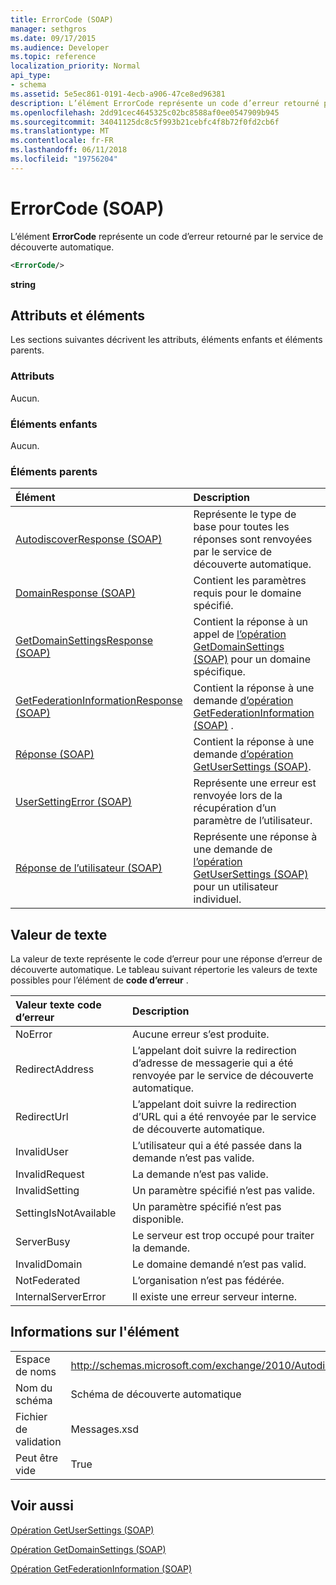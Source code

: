 ```yaml
---
title: ErrorCode (SOAP)
manager: sethgros
ms.date: 09/17/2015
ms.audience: Developer
ms.topic: reference
localization_priority: Normal
api_type:
- schema
ms.assetid: 5e5ec861-0191-4ecb-a906-47ce8ed96381
description: L’élément ErrorCode représente un code d’erreur retourné par le service de découverte automatique.
ms.openlocfilehash: 2dd91cec4645325c02bc8588af0ee0547909b945
ms.sourcegitcommit: 34041125dc8c5f993b21cebfc4f8b72f0fd2cb6f
ms.translationtype: MT
ms.contentlocale: fr-FR
ms.lasthandoff: 06/11/2018
ms.locfileid: "19756204"
---
```

# <a name="errorcode-soap"></a>ErrorCode (SOAP)

L’élément **ErrorCode** représente un code d’erreur retourné par le service de découverte automatique. 
  
```XML
<ErrorCode/>
```

 **string**
## <a name="attributes-and-elements"></a>Attributs et éléments

Les sections suivantes décrivent les attributs, éléments enfants et éléments parents.
  
### <a name="attributes"></a>Attributs

Aucun.
  
### <a name="child-elements"></a>Éléments enfants

Aucun.
  
### <a name="parent-elements"></a>Éléments parents

|**Élément**|**Description**|
|:-----|:-----|
|[AutodiscoverResponse (SOAP)](autodiscoverresponse-soap.md) <br/> |Représente le type de base pour toutes les réponses sont renvoyées par le service de découverte automatique.  <br/> |
|[DomainResponse (SOAP)](domainresponse-soap.md) <br/> |Contient les paramètres requis pour le domaine spécifié.  <br/> |
|[GetDomainSettingsResponse (SOAP)](getdomainsettingsresponse-soap.md) <br/> |Contient la réponse à un appel de [l’opération GetDomainSettings (SOAP)](getdomainsettings-operation-soap.md) pour un domaine spécifique.  <br/> |
|[GetFederationInformationResponse (SOAP)](getfederationinformationresponse-soap.md) <br/> |Contient la réponse à une demande [d’opération GetFederationInformation (SOAP)](getfederationinformation-operation-soap.md) .  <br/> |
|[Réponse (SOAP)](response-soap.md) <br/> |Contient la réponse à une demande [d’opération GetUserSettings (SOAP)](getusersettings-operation-soap.md).  <br/> |
|[UserSettingError (SOAP)](usersettingerror-soap.md) <br/> |Représente une erreur est renvoyée lors de la récupération d’un paramètre de l’utilisateur.  <br/> |
|[Réponse de l’utilisateur (SOAP)](userresponse-soap.md) <br/> |Représente une réponse à une demande de [l’opération GetUserSettings (SOAP)](getusersettings-operation-soap.md) pour un utilisateur individuel.  <br/> |
   
## <a name="text-value"></a>Valeur de texte

La valeur de texte représente le code d’erreur pour une réponse d’erreur de découverte automatique. Le tableau suivant répertorie les valeurs de texte possibles pour l’élément de **code d’erreur** . 
  
|**Valeur texte code d’erreur**|**Description**|
|:-----|:-----|
|NoError  <br/> |Aucune erreur s’est produite.  <br/> |
|RedirectAddress  <br/> |L’appelant doit suivre la redirection d’adresse de messagerie qui a été renvoyée par le service de découverte automatique.  <br/> |
|RedirectUrl  <br/> |L’appelant doit suivre la redirection d’URL qui a été renvoyée par le service de découverte automatique.  <br/> |
|InvalidUser  <br/> |L’utilisateur qui a été passée dans la demande n’est pas valide.  <br/> |
|InvalidRequest  <br/> |La demande n’est pas valide.  <br/> |
|InvalidSetting  <br/> |Un paramètre spécifié n’est pas valide.  <br/> |
|SettingIsNotAvailable  <br/> |Un paramètre spécifié n’est pas disponible.  <br/> |
|ServerBusy  <br/> |Le serveur est trop occupé pour traiter la demande.  <br/> |
|InvalidDomain  <br/> |Le domaine demandé n’est pas valid.  <br/> |
|NotFederated  <br/> |L’organisation n’est pas fédérée.  <br/> |
|InternalServerError  <br/> |Il existe une erreur serveur interne.  <br/> |
   
## <a name="element-information"></a>Informations sur l'élément

|||
|:-----|:-----|
|Espace de noms  <br/> |http://schemas.microsoft.com/exchange/2010/Autodiscover  <br/> |
|Nom du schéma  <br/> |Schéma de découverte automatique  <br/> |
|Fichier de validation  <br/> |Messages.xsd  <br/> |
|Peut être vide  <br/> |True  <br/> |
   
## <a name="see-also"></a>Voir aussi



[Opération GetUserSettings (SOAP)](getusersettings-operation-soap.md)
  
[Opération GetDomainSettings (SOAP)](getdomainsettings-operation-soap.md)
  
[Opération GetFederationInformation (SOAP)](getfederationinformation-operation-soap.md)

